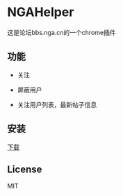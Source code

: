 # NGAHelper

这是论坛bbs.nga.cn的一个chrome插件

## 功能

- 关注

- 屏蔽用户

- 关注用户列表，最新帖子信息

## 安装

[下载](https://github.com/creanme/NGAHelper/releases)


## License

MIT
